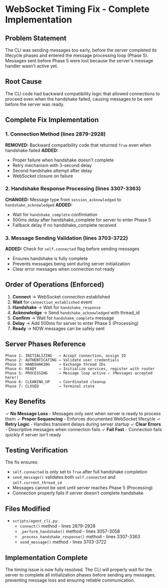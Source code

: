 # WebSocket Timing Fix - Complete Implementation

## Problem Statement
The CLI was sending messages too early, before the server completed its lifecycle phases and entered the message processing loop (Phase 5). Messages sent before Phase 5 were lost because the server's message handler wasn't active yet.

## Root Cause
The CLI code had backward compatibility logic that allowed connections to proceed even when the handshake failed, causing messages to be sent before the server was ready.

## Complete Fix Implementation

### 1. Connection Method (lines 2879-2928)
**REMOVED:** Backward compatibility code that returned `True` even when handshake failed
**ADDED:**
- Proper failure when handshake doesn't complete
- Retry mechanism with 3-second delay
- Second handshake attempt after delay
- WebSocket closure on failure

### 2. Handshake Response Processing (lines 3307-3363)
**CHANGED:** Message type from `session_acknowledged` to `handshake_acknowledged`
**ADDED:**
- Wait for `handshake_complete` confirmation
- 500ms delay after handshake_complete for server to enter Phase 5
- Fallback delay if no handshake_complete received

### 3. Message Sending Validation (lines 3703-3722)
**ADDED:** Check for `self.connected` flag before sending messages
- Ensures handshake is fully complete
- Prevents messages being sent during server initialization
- Clear error messages when connection not ready

## Order of Operations (Enforced)

1. **Connect** → WebSocket connection established
2. **Wait** for `connection_established` event
3. **Handshake** → Wait for `handshake_response`
4. **Acknowledge** → Send `handshake_acknowledged` with thread_id
5. **Confirm** → Wait for `handshake_complete` message
6. **Delay** → Add 500ms for server to enter Phase 5 (Processing)
7. **Ready** → NOW messages can be safely sent

## Server Phases Reference

```
Phase 1: INITIALIZING   → Accept connection, assign ID
Phase 2: AUTHENTICATING → Validate user credentials
Phase 3: HANDSHAKING    → Exchange thread IDs
Phase 4: READY          → Initialize services, register with router
Phase 5: PROCESSING     → Message loop active ✓ (Messages accepted here!)
Phase 6: CLEANING_UP    → Coordinated cleanup
Phase 7: CLOSED         → Terminal state
```

## Key Benefits

✓ **No Message Loss** - Messages only sent when server is ready to process them
✓ **Proper Sequencing** - Enforces documented WebSocket lifecycle
✓ **Retry Logic** - Handles transient delays during server startup
✓ **Clear Errors** - Descriptive messages when connection fails
✓ **Fail Fast** - Connection fails quickly if server isn't ready

## Testing Verification

The fix ensures:
- `self.connected` is only set to `True` after full handshake completion
- `send_message()` validates both `self.connected` and `self.current_thread_id`
- Messages cannot be sent until server reaches Phase 5 (Processing)
- Connection properly fails if server doesn't complete handshake

## Files Modified

- `scripts/agent_cli.py`:
  - `connect()` method - lines 2879-2928
  - `_perform_handshake()` method - lines 3057-3058
  - `_process_handshake_response()` method - lines 3307-3363
  - `send_message()` method - lines 3703-3722

## Implementation Complete

The timing issue is now fully resolved. The CLI will properly wait for the server to complete all initialization phases before sending any messages, preventing message loss and ensuring reliable communication.